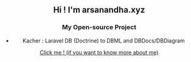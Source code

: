 <div style="text-align:center">
    <h2>Hi ! I'm arsanandha.xyz</h2>
    <h3>My Open-source Project</h3>
    <ul>
        <li>Kacher : Laravel DB (Doctrine) to DBML and DBDocs/DBDiagram</li>
    </ul>
    <a href="https://arsanandha.xyz/about">Click me ! (if you want to know more about me)</a>
</div>

